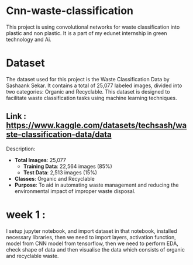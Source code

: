 # Cnn-waste-classification
This project is using convolutional networks for waste classification into plastic and non plastic. It is a part of my edunet internship in green technology and Ai.

# Dataset
The dataset used for this project is the Waste Classification Data by Sashaank Sekar. It contains a total of 25,077 labeled images, divided into two categories: Organic and Recyclable. This dataset is designed to facilitate waste classification tasks using machine learning techniques.

## Link : https://www.kaggle.com/datasets/techsash/waste-classification-data/data

Description:
- **Total Images**: 25,077  
  - **Training Data**: 22,564 images (85%)  
  - **Test Data**: 2,513 images (15%)  
- **Classes**: Organic and Recyclable  
- **Purpose**: To aid in automating waste management and reducing the environmental impact of improper waste disposal.
  
# week 1 :
I setup jupyter notebook, and import dataset in that notebook, installed necessary libraries, then we need to import layers, activation function, model from CNN model from tensorflow, then we need to perform EDA, check shape of data and then visualise the data which consists of organic and recyclable waste.

